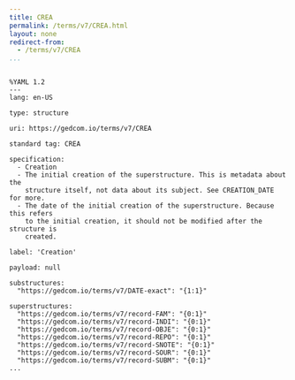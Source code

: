 ```yaml
---
title: CREA
permalink: /terms/v7/CREA.html
layout: none
redirect-from:
  - /terms/v7/CREA
...
```


```

%YAML 1.2
---
lang: en-US

type: structure

uri: https://gedcom.io/terms/v7/CREA

standard tag: CREA

specification:
  - Creation
  - The initial creation of the superstructure. This is metadata about the
    structure itself, not data about its subject. See CREATION_DATE for more.
  - The date of the initial creation of the superstructure. Because this refers
    to the initial creation, it should not be modified after the structure is
    created.

label: 'Creation'

payload: null

substructures:
  "https://gedcom.io/terms/v7/DATE-exact": "{1:1}"

superstructures:
  "https://gedcom.io/terms/v7/record-FAM": "{0:1}"
  "https://gedcom.io/terms/v7/record-INDI": "{0:1}"
  "https://gedcom.io/terms/v7/record-OBJE": "{0:1}"
  "https://gedcom.io/terms/v7/record-REPO": "{0:1}"
  "https://gedcom.io/terms/v7/record-SNOTE": "{0:1}"
  "https://gedcom.io/terms/v7/record-SOUR": "{0:1}"
  "https://gedcom.io/terms/v7/record-SUBM": "{0:1}"
...

```
